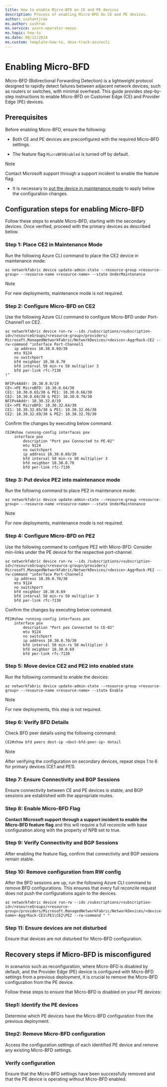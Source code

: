 ```yaml
---
title: How to enable Micro-BFD on CE and PE devices
description: Process of enabling Micro-BFD On CE and PE devices.
author: sushantjrao 
ms.author: sushrao
ms.service: azure-operator-nexus
ms.topic: how-to
ms.date: 08/12/2024
ms.custom: template-how-to, devx-track-azurecli
---
```


# Enabling Micro-BFD

Micro-BFD (Bidirectional Forwarding Detection) is a lightweight protocol designed to rapidly detect failures between adjacent network devices, such as routers or switches, with minimal overhead. This guide provides step-by-step instructions to enable Micro-BFD on Customer Edge (CE) and Provider Edge (PE) devices.

## Prerequisites

Before enabling Micro-BFD, ensure the following:

- Both CE and PE devices are preconfigured with the required Micro-BFD settings.

- The feature flag `MicroBFDEnabled` is turned off by default.

>[!Note]
> Contact Microsoft support through a support incident to enable the feature flag.

- It is necessary to [put the device in maintenance mode](.\howto-put-device-in-maintenance-mode.md) to apply below the configuration changes. 

## Configuration steps for enabling Micro-BFD

Follow these steps to enable Micro-BFD, starting with the secondary devices. Once verified, proceed with the primary devices as described below.
 
### Step 1: Place CE2 in Maintenance Mode

Run the following Azure CLI command to place the CE2 device in maintenance mode:

```Azure CLI
az networkfabric device update-admin-state --resource-group <resource-group> --resource-name <resource-name> --state UnderMaintenance
```

>[!Note]
> For new deployments, maintenance mode is not required.

### Step 2: Configure Micro-BFD on CE2

Use the following Azure CLI command to configure Micro-BFD under Port-Channel1 on CE2.

```Azure CLI 
az networkfabric device run-rw --ids /subscriptions/<subscription-id>/resourceGroups/<resource-group>/providers/
Microsoft.ManagedNetworkFabric/NetworkDevices/<device>-AggrRack-CE2 --rw-command "interface Port-Channel1
    ip address 10.30.0.69/30
    mtu 9124
    no switchport
    bfd neighbor 10.30.0.70
    bfd interval 50 min-rx 50 multiplier 3
    bfd per-link rfc-7130
!"
```

```Example IP address allocation
NFIPv4Addr: 10.30.0.0/19
CE<->PE MicroBFD: 10.30.0.64/30
CE1: 10.30.0.65/30 & PE1: 10.30.0.66/30
CE2: 10.30.0.69/30 & PE2: 10.30.0.70/30
NFIPv4Addr: 10.30.32.0/19
CE<->PE MicroBFD: 10.30.32.64/30
CE1: 10.30.32.65/30 & PE1: 10.30.32.66/30
CE2: 10.30.32.69/30 & PE2: 10.30.32.70/30
```

Confirm the changes by executing below command. 

```Example show output after configuring MicroBFD on CE2
CE2#show running-config interfaces pox
    interface pox
        description "Port pox Connected to PE-02"
        mtu 9124
        no switchport
        ip address 10.30.0.69/30
        bfd interval 50 min-rx 50 multiplier 3
        bfd neighbor 10.30.0.70
        bfd per-link rfc-7130
```

### Step 3: Put device PE2 into maintenance mode

Run the following command to place PE2 in maintenance mode:

```Azure CLI
az networkfabric device update-admin-state --resource-group <resource-group> --resource-name <resource-name> --state UnderMaintenance
```

>[!Note]
> For new deployments, maintenance mode is not required.

### Step 4: Configure Micro-BFD on PE2

Use the following command to configure PE2 with Micro-BFD: Consider min-links under the PE device for the respective port-channel.

```Azure CLI 
az networkfabric device run-rw --ids /subscriptions/<subscription-id>/resourceGroups/<resource-group>/providers/
Microsoft.ManagedNetworkFabric/NetworkDevices/<device>-AggrRack-PE2 --rw-command "interface Port-Channel1
    ip address 10.30.0.70/30
    mtu 9124
    no switchport
    bfd neighbor 10.30.0.69
    bfd interval 50 min-rx 50 multiplier 3
    bfd per-link rfc-7130
```

Confirm the changes by executing below command. 

```Example Show Output After Configuring MicroBFD on PE2
PE2#show running-config interfaces pox
    interface pox
        description "Port pox Connected to CE-02"
        mtu 9124
        no switchport
        ip address 10.30.0.70/30
        bfd interval 50 min-rx 50 multiplier 3
        bfd neighbor 10.30.0.69
        bfd per-link rfc-7130
```

### Step 5: Move device CE2 and PE2 into enabled state

Run the following command to enable the devices:

```Azure CLI
az networkfabric device update-admin-state --resource-group <resource-group> --resource-name <resource-name> --state Enable
```

>[!Note]
> For new deployments, this step is not required.

### Step 6: Verify BFD Details

Check BFD peer details using the following command:

```Bash
CE2#show bfd peers dest-ip <dest-bfd-peer-ip> detail
```

>[!NOTE] 
> After verifying the configuration on secondary devices, repeat steps 1 to 6 for primary devices (CE1 and PE1).

### Step 7: Ensure Connectivity and BGP Sessions

Ensure connectivity between CE and PE devices is stable, and BGP sessions are established with the appropriate routes.

### Step 8: Enable Micro-BFD Flag

**Contact Microsoft support through a support incident to enable the Micro-BFD feature flag** and this will require a full reconcile with base configuration along with the property of NPB set to true.

### Step 9: Verify Connectivity and BGP Sessions

After enabling the feature flag, confirm that connectivity and BGP sessions remain stable.

### Step 10: Remove configuration from RW config

After the BFD sessions are up, run the following Azure CLI command to remove BFD configurations. This ensures that every full reconcile request does not push the configurations again to the devices.

```Azure CLI 
az networkfabric device run-rw --ids /subscriptions/<subscription-id>/resourceGroups/<resource-group>/providers/Microsoft.ManagedNetworkFabric/NetworkDevices/<device-name>-AggrRack-CE1\PE1\CE2\PE2 --rw-command " "
```

### Step 11: Ensure devices are not disturbed

Ensure that devices are not disturbed for Micro-BFD configuration.

## Recovery steps if Micro-BFD is misconfigured

In scenarios such as reconfiguration, where Micro-BFD is disabled by default, and the Provider Edge (PE) device is configured with Micro-BFD settings from a previous deployment, it is crucial to remove the Micro-BFD configuration from the PE device.

Follow these steps to ensure that Micro-BFD is disabled on your PE devices:

### Step1: Identify the PE devices

Determine which PE devices have the Micro-BFD configuration from the previous deployment.

### Step2: Remove Micro-BFD configuration

Access the configuration settings of each identified PE device and remove any existing Micro-BFD settings.

### Verify configuration

Ensure that the Micro-BFD settings have been successfully removed and that the PE device is operating without Micro-BFD enabled.

